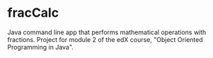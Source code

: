 # fracCalc
Java command line app that performs mathematical operations with fractions.  Project for module 2 of the edX course, "Object Oriented Programming in Java".
